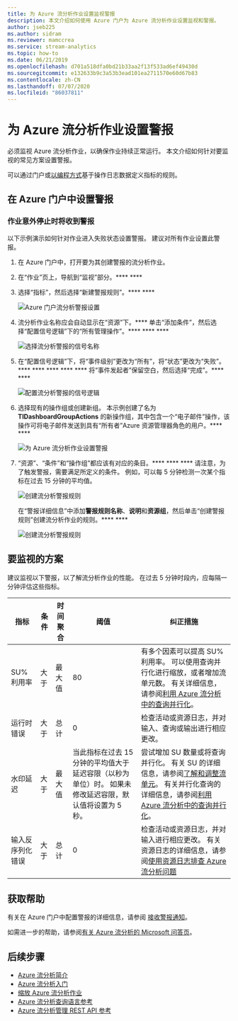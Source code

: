 ```yaml
---
title: 为 Azure 流分析作业设置监视警报
description: 本文介绍如何使用 Azure 门户为 Azure 流分析作业设置监视和警报。
author: jseb225
ms.author: sidram
ms.reviewer: mamccrea
ms.service: stream-analytics
ms.topic: how-to
ms.date: 06/21/2019
ms.openlocfilehash: d701a518dfa0bd21b33aa2f13f533ad6ef49430d
ms.sourcegitcommit: e132633b9c3a53b3ead101ea2711570e60d67b83
ms.contentlocale: zh-CN
ms.lasthandoff: 07/07/2020
ms.locfileid: "86037811"
---
```

# <a name="set-up-alerts-for-azure-stream-analytics-jobs"></a>为 Azure 流分析作业设置警报

必须监视 Azure 流分析作业，以确保作业持续正常运行。 本文介绍如何针对要监视的常见方案设置警报。 

可以通过门户或[以编程方式](https://code.msdn.microsoft.com/windowsazure/Receive-Email-Notifications-199e2c9a)基于操作日志数据定义指标的规则。

## <a name="set-up-alerts-in-the-azure-portal"></a>在 Azure 门户中设置警报
### <a name="get-alerted-when-a-job-stops-unexpectedly"></a>作业意外停止时将收到警报

以下示例演示如何针对作业进入失败状态设置警报。 建议对所有作业设置此警报。

1. 在 Azure 门户中，打开要为其创建警报的流分析作业。

2. 在“作业”页上，导航到“监视”部分。**** ****  

3. 选择“指标”，然后选择“新建警报规则”。**** ****

   ![Azure 门户流分析警报设置](./media/stream-analytics-set-up-alerts/stream-analytics-set-up-alerts.png)  

4. 流分析作业名称应会自动显示在“资源”下。**** 单击“添加条件”，然后选择“配置信号逻辑”下的“所有管理操作”。**** **** ****

   ![选择流分析警报的信号名称](./media/stream-analytics-set-up-alerts/stream-analytics-condition-signal.png)  

5. 在“配置信号逻辑”下，将“事件级别”更改为“所有”，将“状态”更改为“失败”。**** **** **** **** **** 将“事件发起者”保留空白，然后选择“完成”。**** ****

   ![配置流分析警报的信号逻辑](./media/stream-analytics-set-up-alerts/stream-analytics-configure-signal-logic.png) 

6. 选择现有的操作组或创建新组。 本示例创建了名为 **TIDashboardGroupActions** 的新操作组，其中包含一个“电子邮件”操作，该操作可将电子邮件发送到具有“所有者”Azure 资源管理器角色的用户。**** ****

   ![为 Azure 流分析作业设置警报](./media/stream-analytics-set-up-alerts/stream-analytics-add-group-email-action.png)

7. “资源”、“条件”和“操作组”都应该有对应的条目。**** **** **** 请注意，为了触发警报，需要满足所定义的条件。 例如，可以每 5 分钟检测一次某个指标在过去 15 分钟的平均值。

   ![创建流分析警报规则](./media/stream-analytics-set-up-alerts/stream-analytics-create-alert-rule-2.png)

   在“警报详细信息”中添加**警报规则名称**、**说明**和**资源组**，然后单击“创建警报规则”创建流分析作业的规则。**** ****

   ![创建流分析警报规则](./media/stream-analytics-set-up-alerts/stream-analytics-create-alert-rule.png)
   
## <a name="scenarios-to-monitor"></a>要监视的方案

建议监视以下警报，以了解流分析作业的性能。 在过去 5 分钟时段内，应每隔一分钟评估这些指标。

|指标|条件|时间聚合|阈值|纠正措施|
|-|-|-|-|-|
|SU% 利用率|大于|最大值|80|有多个因素可以提高 SU% 利用率。 可以使用查询并行化进行缩放，或者增加流单元数。 有关详细信息，请参阅[利用 Azure 流分析中的查询并行化](stream-analytics-parallelization.md)。|
|运行时错误|大于|总计|0|检查活动或资源日志，并对输入、查询或输出进行相应更改。|
|水印延迟|大于|最大值|当此指标在过去 15 分钟的平均值大于延迟容限（以秒为单位）时。 如果未修改延迟容限，默认值将设置为 5 秒。|尝试增加 SU 数量或将查询并行化。 有关 SU 的详细信息，请参阅[了解和调整流单元](stream-analytics-streaming-unit-consumption.md#how-many-sus-are-required-for-a-job)。 有关并行化查询的详细信息，请参阅[利用 Azure 流分析中的查询并行化](stream-analytics-parallelization.md)。|
|输入反序列化错误|大于|总计|0|检查活动或资源日志，并对输入进行相应更改。 有关资源日志的详细信息，请参阅[使用资源日志排查 Azure 流分析问题](stream-analytics-job-diagnostic-logs.md)|

## <a name="get-help"></a>获取帮助

有关在 Azure 门户中配置警报的详细信息，请参阅 [接收警报通知](../azure-monitor/platform/alerts-overview.md)。  

如需进一步的帮助，请参阅[有关 Azure 流分析的 Microsoft 问答页](https://docs.microsoft.com/answers/topics/azure-stream-analytics.html)。

## <a name="next-steps"></a>后续步骤
* [Azure 流分析简介](stream-analytics-introduction.md)
* [Azure 流分析入门](stream-analytics-get-started.md)
* [缩放 Azure 流分析作业](stream-analytics-scale-jobs.md)
* [Azure 流分析查询语言参考](https://docs.microsoft.com/stream-analytics-query/stream-analytics-query-language-reference)
* [Azure 流分析管理 REST API 参考](https://msdn.microsoft.com/library/azure/dn835031.aspx)

